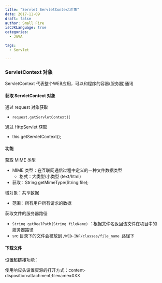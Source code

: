 ```yaml
---
title: "Servlet ServletContext对象"
date: 2017-11-09
draft: false
author: Small Fire
isCJKLanguage: true
categories: 
  - JAVA

tags: 
  - Servlet

---
```


### ServletContext 对象

ServletContext 代表整个WEB应用，可以和程序的容器(服务器)通讯

#### 获取 ServletContext 对象

通过 request 对象获取

- `request.getServletContext()`

通过 HttpServlet 获取

- this.getServletContext();

#### 功能

获取 MIME 类型

- MIME 类型：在互联网通信过程中定义的一种文件数据类型
  - 格式：大类型/小类型 (text/html)
- 获取：String getMimeType(String file);

域对象：共享数据

- 范围：所有用户所有请求的数据

获取文件的服务器路径

- `String getRealPath(String fileName)` ：根据文件名返回该文件在项目中的服务器路径
- src 目录下的文件会被放到 `/WEB-INF/classes/file_name `路径下

#### 下载文件

设置超链接功能：

使用响应头设置资源的打开方式：content-disposition:attachment;filename=XXX